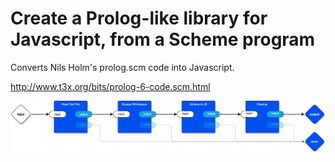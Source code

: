 # Create a Prolog-like library for Javascript, from a Scheme program

Converts Nils Holm's prolog.scm code into Javascript.

http://www.t3x.org/bits/prolog-6-code.scm.html

![](doc/scm2js0d-main.drawio.svg)
